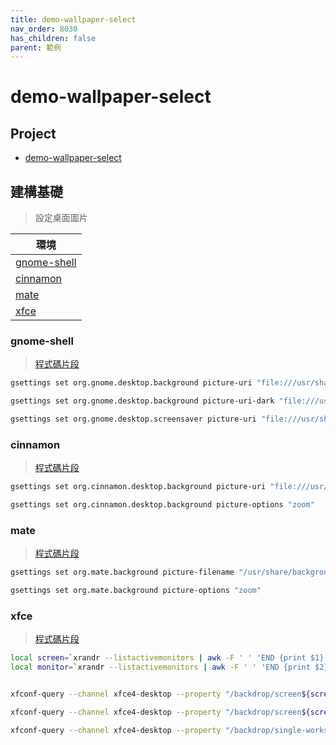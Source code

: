 ```yaml
---
title: demo-wallpaper-select
nav_order: 8030
has_children: false
parent: 範例
---
```



# demo-wallpaper-select


## Project

* [demo-wallpaper-select](https://github.com/samwhelp/note-about-menu-applet/tree/gh-pages/_demo/prototype/menu-applet/demo-application/demo-wallpaper-select)


## 建構基礎

> 設定桌面圖片

| 環境 |
| --- |
| [gnome-shell](#gnome-shell) |
| [cinnamon](#cinnamon) |
| [mate](#mate) |
| [xfce](#xfce) |


### gnome-shell

> [程式碼片段](https://github.com/samwhelp/note-about-menu-applet/blob/gh-pages/_demo/prototype/menu-applet/demo-application/demo-wallpaper-select/wallpaper-select.sh#L137-L158)

``` sh
gsettings set org.gnome.desktop.background picture-uri "file:///usr/share/backgrounds/default.jpg"

gsettings set org.gnome.desktop.background picture-uri-dark "file:///usr/share/backgrounds/default.jpg"

gsettings set org.gnome.desktop.screensaver picture-uri "file:///usr/share/backgrounds/default.jpg"
```


### cinnamon

> [程式碼片段](https://github.com/samwhelp/note-about-menu-applet/blob/gh-pages/_demo/prototype/menu-applet/demo-application/demo-wallpaper-select/wallpaper-select.sh#L160-L182)

``` sh
gsettings set org.cinnamon.desktop.background picture-uri "file:///usr/share/backgrounds/default.jpg"

gsettings set org.cinnamon.desktop.background picture-options "zoom"
```


### mate

> [程式碼片段](https://github.com/samwhelp/note-about-menu-applet/blob/gh-pages/_demo/prototype/menu-applet/demo-application/demo-wallpaper-select/wallpaper-select.sh#L184-L204)

``` sh
gsettings set org.mate.background picture-filename "/usr/share/backgrounds/default.jpg"

gsettings set org.mate.background picture-options "zoom"
```


### xfce

> [程式碼片段](https://github.com/samwhelp/note-about-menu-applet/blob/gh-pages/_demo/prototype/menu-applet/demo-application/demo-wallpaper-select/wallpaper-select.sh#L206-L245)

``` sh
local screen=`xrandr --listactivemonitors | awk -F ' ' 'END {print $1}' | tr -d \:`
local monitor=`xrandr --listactivemonitors | awk -F ' ' 'END {print $2}' | tr -d \*+`


xfconf-query --channel xfce4-desktop --property "/backdrop/screen${screen}/monitor${monitor}/workspace0/last-image" --set "/usr/share/backgrounds/default.jpg" --type 'string' --create

xfconf-query --channel xfce4-desktop --property "/backdrop/screen${screen}/monitor${monitor}/workspace0/image-style" --set 5 --type 'int' --create

xfconf-query --channel xfce4-desktop --property "/backdrop/single-workspace-mode" --set 'true' --type 'bool' --create
```
